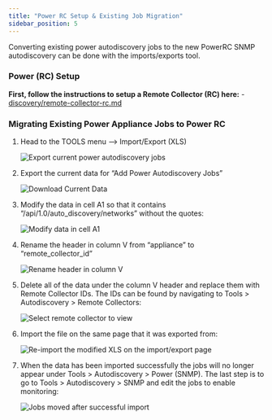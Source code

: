 ```yaml
---
title: "Power RC Setup & Existing Job Migration"
sidebar_position: 5
---
```


Converting existing power autodiscovery jobs to the new PowerRC SNMP autodiscovery can be done with the imports/exports tool.

### Power (RC) Setup

**First, follow the instructions to setup a Remote Collector (RC) here:** - [discovery/remote-collector-rc.md](discovery/remote-collector-rc.md)

### Migrating Existing Power Appliance Jobs to Power RC

1. Head to the TOOLS menu --> Import/Export (XLS)
    
    ![Export current power autodiscovery jobs](/assets/images/import-export-xls.png)
2. Export the current data for “Add Power Autodiscovery Jobs”
    
    ![Download Current Data](/assets/images/download-current-data.png)
3. Modify the data in cell A1 so that it contains “/api/1.0/auto\_discovery/networks” without the quotes:
    
    ![Modify data in cell A1](/assets/images/power-xls-config.png)
4. Rename the header in column V from “appliance” to “remote\_collector\_id”
    
    ![Rename header in column V](/assets/images/power-xls-column-rename.png)
5. Delete all of the data under the column V header and replace them with Remote Collector IDs. The IDs can be found by navigating to Tools > Autodiscovery > Remote Collectors:
    
    ![Select remote collector to view](/assets/images/select-rc-view.png)
6. Import the file on the same page that it was exported from:
    
    ![Re-import the modified XLS on the import/export page](/assets/images/import-modified-xls.png)
7. When the data has been imported successfully the jobs will no longer appear under Tools > Autodiscovery > Power (SNMP). The last step is to go to Tools > Autodiscovery > SNMP and edit the jobs to enable monitoring:
    
    ![Jobs moved after successful import](/assets/images/enable-monitoring-discovered-pdu.png)
